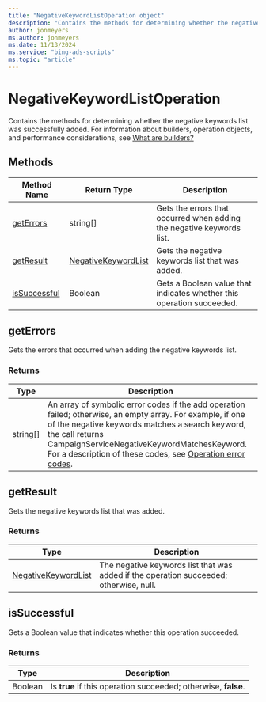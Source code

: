 ```yaml
---
title: "NegativeKeywordListOperation object"
description: "Contains the methods for determining whether the negative keyword list was successfully added."
author: jonmeyers
ms.author: jonmeyers
ms.date: 11/13/2024
ms.service: "bing-ads-scripts"
ms.topic: "article"
---
```


# NegativeKeywordListOperation

Contains the methods for determining whether the negative keywords list was successfully added. For information about builders, operation objects, and performance considerations, see [What are builders?](../concepts/builders.md)


## Methods

|Method Name|Return Type|Description|
|-|-|-
[getErrors](#geterrors)|string[]|Gets the errors that occurred when adding the negative keywords list.
[getResult](#getresult)|[NegativeKeywordList](./NegativeKeywordList.md)|Gets the negative keywords list that was added.
[isSuccessful](#issuccessful)|Boolean|Gets a Boolean value that indicates whether this operation succeeded.

## <a name="geterrors"></a>getErrors

Gets the errors that occurred when adding the negative keywords list.

### Returns

|Type|Description|
|-|-
string[]|An array of symbolic error codes if the add operation failed; otherwise, an empty array. For example, if one of the negative keywords matches a search keyword, the call returns CampaignServiceNegativeKeywordMatchesKeyword. For a description of these codes, see [Operation error codes](/advertising/guides/operation-error-codes).

## <a name="getresult"></a>getResult

Gets the negative keywords list that was added.

### Returns

|Type|Description|
|-|-
[NegativeKeywordList](./NegativeKeywordList.md)|The negative keywords list that was added if the operation succeeded; otherwise, null.

## <a name="issuccessful"></a>isSuccessful

Gets a Boolean value that indicates whether this operation succeeded.

### Returns

|Type|Description|
|-|-
Boolean|Is **true** if this operation succeeded; otherwise, **false**.

